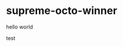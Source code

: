 # supreme-octo-winner

hello world

test
<!--stackedit_data:
eyJoaXN0b3J5IjpbLTE4OTYwNDA5NCwxNDAxOTI4ODI0XX0=
-->